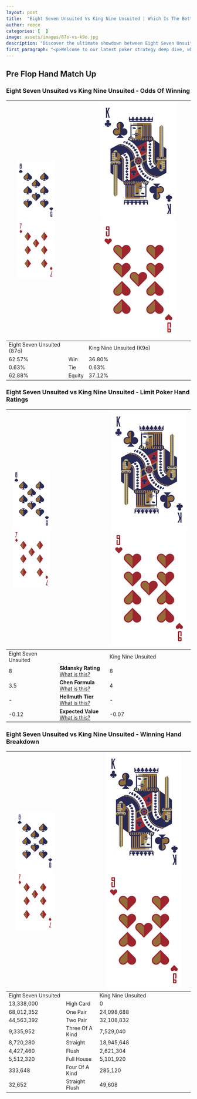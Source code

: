 ```yaml
---
layout: post
title:  "Eight Seven Unsuited Vs King Nine Unsuited | Which Is The Better Hand In Poker? A Complete Guide"
author: reece
categories: [  ]
image: assets/images/87o-vs-k9o.jpg
description: "Discover the ultimate showdown between Eight Seven Unsuited and King Nine Unsuited in poker! Uncover the odds, strategies, and scenarios where one hand triumphs over the other. Get ready to up your poker game with this thrilling analysis."
first_paragraph: "<p>Welcome to our latest poker strategy deep dive, where we're pitting two distinct hands against each other in a high-stakes showdown: Eight Seven Unsuited vs King Nine Unsuited.</p><p>In the dynamic world of poker, every decision counts, and knowing which hand holds the upper hand is key to your success at the table.</p><p>In this article, we'll dissect these two hands, explore the scenarios where one dominates the other, and equip you with the knowledge to make strategic choices that can tip the odds in your favor.</p><p>Get ready to unravel the intriguing dynamics of these poker hands and elevate your game to new heights.</p>"
---
```




[comment]: # (sp0)

## Pre Flop Hand Match Up

<div class="table hand-ratings" markdown="1"> 



### Eight Seven Unsuited vs King Nine Unsuited - Odds Of Winning


    
| ![image info](assets/images/hand1/8.png) ![image info](assets/images/hand1/7o.png) |  | ![image info](assets/images/hand2/K.png) ![image info](assets/images/hand2/9o.png) |
| -------- | -------- | -------- |
| Eight Seven Unsuited (87o) |  | King Nine Unsuited (K9o) |
| 62.57% | Win | 36.80% |
| 0.63% | Tie | 0.63% |
| 62.88% | Equity | 37.12% |




[comment]: # (sp1)



### Eight Seven Unsuited vs King Nine Unsuited - Limit Poker Hand Ratings


    
| ![image info](assets/images/hand1/8.png) ![image info](assets/images/hand1/7o.png) |  | ![image info](assets/images/hand2/K.png) ![image info](assets/images/hand2/9o.png) |
| -------- | -------- | -------- |
| Eight Seven Unsuited |  | King Nine Unsuited |
| 8 | **Sklansky Rating** [What is this?](/sklansky-rating-explained) | 8 |
| 3.5 | **Chen Formula** [What is this?](/chen-formula-explained) | 4 |
| - | **Hellmuth Tier** [What is this?](/Hellmuth-tier-explained) | - |
| -0.12 | **Expected Value** [What is this?](/expected-value-explained) | -0.07 |




[comment]: # (sp2)



### Eight Seven Unsuited vs King Nine Unsuited - Winning Hand Breakdown


    
| ![image info](assets/images/hand1/8.png) ![image info](assets/images/hand1/7o.png) |  | ![image info](assets/images/hand2/K.png) ![image info](assets/images/hand2/9o.png) |
| -------- | -------- | -------- |
| Eight Seven Unsuited |  | King Nine Unsuited |
| 13,338,000 | High Card | 0 |
| 68,012,352 | One Pair | 24,098,688 |
| 44,563,392 | Two Pair | 32,108,832 |
| 9,335,952 | Three Of A Kind | 7,529,040 |
| 8,720,280 | Straight | 18,945,648 |
| 4,427,460 | Flush | 2,621,304 |
| 5,512,320 | Full House | 5,101,920 |
| 333,648 | Four Of A Kind | 285,120 |
| 32,652 | Straight Flush | 49,608 |




[comment]: # (sp3)



</div>

[comment]: # (sp4)



[comment]: # (sp5)

